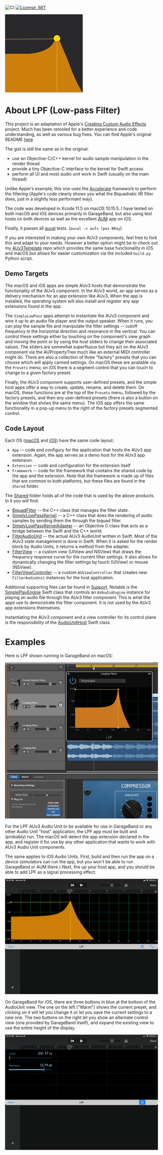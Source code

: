 ![CI](https://github.com/bradhowes/LPF/workflows/CI/badge.svg?branch=main)
[![License: MIT](https://img.shields.io/badge/License-MIT-A31F34.svg)](https://opensource.org/licenses/MIT)

![](Shared/Resources/LPF/256px.png)

# About LPF (Low-pass Filter)

This project is an adaptation of Apple's [Creating Custom Audio
Effects](https://developer.apple.com/documentation/audiotoolbox/audio_unit_v3_plug-ins/creating_custom_audio_effects)
project. Much has been retooled for a better experience and code understanding, as well as various bug fixes.
You can find Apple's original README [here](Documentation/APPLE_README.md)

The gist is still the same as in the original:

* use an Objective-C/C++ kernel for audio sample manipulation in the render thread
* provide a tiny Objective-C interface to the kernel for Swift access
* perform all UI and most audio unit work in Swift (usually on the main thread)

Unlike Apple's example, this one uses the [Accelerate](https://developer.apple.com/documentation/accelerate)
framework to perform the filtering (Apple's code clearly shows you what the Biquadratic IIR filter does, just in
a slightly less performant way).

The code was developed in Xcode 11.5 on macOS 10.15.5. I have tested on both macOS and iOS devices primarily in
GarageBand, but also using test hosts on both devices as well as the excellent
[AUM](https://apps.apple.com/us/app/aum-audio-mixer/id1055636344) app on iOS.

Finally, it passes all
[auval](https://developer.apple.com/library/archive/documentation/MusicAudio/Conceptual/AudioUnitProgrammingGuide/AudioUnitDevelopmentFundamentals/AudioUnitDevelopmentFundamentals.html)
tests. (`auval -v aufx lpas BRay`)

If you are interested in making your own AUv3 components, feel free to fork this and adapt to your needs. However a better option might be to check out my
[AUv3Template](https://github.com/bradhowes/AUv3Template) repo which provides the same base functionality in iOS and macOS but allows for easier customization
via the included `build.py` Python script.

## Demo Targets

The macOS and iOS apps are simple AUv3 hosts that demonstrate the functionality of the AUv3 component. In the AUv3 world,
an app serves as a delivery mechanism for an app extension like AUv3. When the app is installed, the operating system will
also install and register any app extensions found in the app.

The `SimplyLowPass` apps attempt to instantiate the AUv3 component and wire it up to an audio file player and the output speaker.
When it runs, you can play the sample file and manipulate the filter settings -- cutoff frequency in the horizontal direction and 
resonance in the vertical. You can control these settings either by touching on the component's view graph and moving 
the point or by using the host sliders to change their associated values. The sliders are somewhat superfluous but they 
act on the AUv3 component via the AUPropertyTree much like an external MIDI controller might do. There are also a 
collection of three "factory" presets that you can choose which will apply canned settings. On macOS these are 
available via the `Presets` menu; on iOS there is a segment control that you can touch to change to a given factory 
preset.

Finally, the AUv3 component supports user-defined presets, and the simple host apps offer a way to create, update, 
rename, and delete them. On macOS, these functions are at the top of the `Presets` menu, followed by the factory
presets, and then any user-defined presets (there is also a button on the window that shows the same menu). The iOS app
offers the same functionality in a pop-up menu to the right of the factory presets segmented control.

## Code Layout

Each OS ([macOS](macOS) and [iOS](iOS)) have the same code layout:

* `App` -- code and configury for the application that hosts the AUv3 app extension. Again, the app serves as a demo host for the AUv3 app
extension.
* `Extension` -- code and configuration for the extension itself
* `Framework` -- code for the framework that contains the shared code by the app and the extension. Note that the framework is
made up of files that are common to both platforms, but these files are found in the `Shared` folder.

The [Shared](Shared) folder holds all of the code that is used by the above products. In it you will find:

* [BiquadFilter](Shared/Kernel/BiquadFilter.hpp) -- the C++ class that manages the filter state.
* [SimplyLowPassKernel](Shared/Kernel/SimplyLowPassKernel.hpp) -- a C++ class that does the rendering of audio samples by sending them
the through the biquad filter.
* [SimplyLowPassKernelAdapter](Shared/Kernel/SimplyLowPassKernelAdapter.hpp) -- an Objective C class that acts as a bridge between the
Swift and the C++ world.
* [FilterAudioUnit](Shared/FilterAudioUnit.swift) -- the actual AUv3 AudioUnit written in Swift. Most of the AUv3 state management is done in
Swift. When it is asked for the render block by Audio Units, it returns a method from the adapter.
* [FilterView](Shared/User%20Interface/FilterView.swift) -- a custom view (UIView and NSView) that draws the frequency response curve for
the current filter settings. It also allows for dynamically changing the filter settings by touch (UIView) or mouse (NSView).
* [FilterViewController](Shared/User%20Interface/FilterViewController.swift) -- a custom `AUViewController` that creates
new `FilterAudioUnit` instances for the host application.

Additional supporting files can be found in [Support](Shared/Support). Notable is the 
[SimplePlayEngine](Shared/Support/Audio/SimplePlayEngine.swift) Swift class that controls an `AVAudioEngine` instance 
for playing an audio file through the AUv3 filter component. This is what the apps use to demonstrate the filter 
component. It is not used by the AUv3 app extensions themselves.

Instantiating the AUv3 component and a view controller for its control plane is the responsibility of the 
[AudioUnitHost](Shared/Support/AudioUnitHost.swift) Swift class.

# Examples

Here is LPF shown running in GarageBand on macOS:

![](Documentation/GarageBand1.png)

For the LPF AUv3 Audio Unit to be available for use in GarageBand or any other Audio Unit "host" application,
the LPF app must be built and (probably) run. The macOS will detect the app extension declared in the app, and
register it for use by any other application that wants to work with AUv3 Audio Unit components.

The same applies to iOS Audio Units. First, build and then run the app on a device (simulators can run the app,
but you won't be able to run GarageBand or AUM there.) Next, fire up your host app, and you should be able to
add LPF as a signal processing effect.

![](Documentation/GarageBand2.jpg)

On GarageBand for iOS, there are three buttons in blue at the bottom of the AudioUnit view. The one on the left
("Warm") shows the current preset, and clicking on it will let you change it or let you save the current
settings to a new one. The two buttons on the right let you show an alternate control view (one provided by
GarageBand itself), and expand the existing view to use the entire height of the display.

![](Documentation/GarageBand3.jpg)
